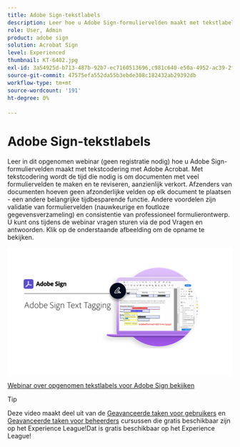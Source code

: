 ```yaml
---
title: Adobe Sign-tekstlabels
description: Leer hoe u Adobe Sign-formuliervelden maakt met tekstlabels met Adobe Acrobat
role: User, Admin
product: adobe sign
solution: Acrobat Sign
level: Experienced
thumbnail: KT-6402.jpg
exl-id: 3a54925d-b713-487b-92b7-ec7160513696,c981c640-e50a-4952-ac39-2f90d6d0cf08
source-git-commit: 47575efa552da55b3ebde308c182432ab29392db
workflow-type: tm+mt
source-wordcount: '191'
ht-degree: 0%

---
```


# Adobe Sign-tekstlabels

Leer in dit opgenomen webinar (geen registratie nodig) hoe u Adobe Sign-formuliervelden maakt met tekstcodering met Adobe Acrobat. Met tekstcodering wordt de tijd die nodig is om documenten met veel formuliervelden te maken en te reviseren, aanzienlijk verkort. Afzenders van documenten hoeven geen afzonderlijke velden op elk document te plaatsen - een andere belangrijke tijdbesparende functie. Andere voordelen zijn validatie van formuliervelden (nauwkeurige en foutloze gegevensverzameling) en consistentie van professioneel formulierontwerp. U kunt ons tijdens de webinar vragen sturen via de pod Vragen en antwoorden. Klik op de onderstaande afbeelding om de opname te bekijken.

[![Controlesessie](../assets/Text-Tagging.png)](https://event.on24.com/wcc/r/2338276/415BE4603F60A61A546C0A91528B444F)

[Webinar over opgenomen tekstlabels voor Adobe Sign bekijken](https://event.on24.com/wcc/r/2338276/415BE4603F60A61A546C0A91528B444F)

>[!TIP]
>
>Deze video maakt deel uit van de [Geavanceerde taken voor gebruikers](https://experienceleague.adobe.com/?recommended=Sign-U-1-2020.3) en [Geavanceerde taken voor beheerders](https://experienceleague.adobe.com/?recommended=Sign-A-1-2020.1) cursussen die gratis beschikbaar zijn op het Experience League!Dat is gratis beschikbaar op het Experience League!
